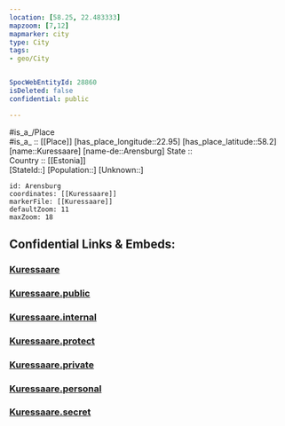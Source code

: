 ```yaml
---
location: [58.25, 22.483333] 
mapzoom: [7,12] 
mapmarker: city 
type: City
tags:
- geo/City


SpocWebEntityId: 28860
isDeleted: false
confidential: public

---
```

#is_a_/Place  
#is_a_ :: [[Place]] 
[has_place_longitude::22.95] 
[has_place_latitude::58.2] 
[name::Kuressaare] 
[name-de::Arensburg] 
State ::  
Country :: [[Estonia]]  
[StateId::] 
[Population::] 
[Unknown::] 


```leaflet
id: Arensburg
coordinates: [[Kuressaare]] 
markerFile: [[Kuressaare]] 
defaultZoom: 11 
maxZoom: 18
```


## Confidential Links & Embeds: 

### [Kuressaare](/_Standards/Earth/Continent/Europe/Europe~North/Estonia/Counties~Estonia/Saare/Kuressaare.md) 

### [Kuressaare.public](/_public/Earth/Continent/Europe/Europe~North/Estonia/Counties~Estonia/Saare/Kuressaare.public.md) 

### [Kuressaare.internal](/_internal/Earth/Continent/Europe/Europe~North/Estonia/Counties~Estonia/Saare/Kuressaare.internal.md) 

### [Kuressaare.protect](/_protect/Earth/Continent/Europe/Europe~North/Estonia/Counties~Estonia/Saare/Kuressaare.protect.md) 

### [Kuressaare.private](/_private/Earth/Continent/Europe/Europe~North/Estonia/Counties~Estonia/Saare/Kuressaare.private.md) 

### [Kuressaare.personal](/_personal/Earth/Continent/Europe/Europe~North/Estonia/Counties~Estonia/Saare/Kuressaare.personal.md) 

### [Kuressaare.secret](/_secret/Earth/Continent/Europe/Europe~North/Estonia/Counties~Estonia/Saare/Kuressaare.secret.md)

